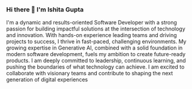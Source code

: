 ### Hi there 👋 I'm Ishita Gupta

I'm a dynamic and results-oriented Software Developer with a strong passion for building impactful solutions at the intersection of technology and innovation.
With hands-on experience leading teams and driving projects to success, I thrive in fast-paced, challenging environments. My growing expertise in Generative AI, combined with a solid foundation in modern software development, fuels my ambition to create future-ready products.
I am deeply committed to leadership, continuous learning, and pushing the boundaries of what technology can achieve. I am excited to collaborate with visionary teams and contribute to shaping the next generation of digital experiences

<!--
**ishitagupta2702/ishitagupta2702** is a ✨ _special_ ✨ repository because its `README.md` (this file) appears on your GitHub profile.

Here are some ideas to get you started:

- 🔭 I’m currently working on ...
- 🌱 I’m currently learning web development as well as ML/AI
- 👯 I’m looking to collaborate on open source projects
- 🤔 I’m looking for help with ...
- 💬 Ask me about ...
- 📫 How to reach me: ...
- 😄 Pronouns: she/her
- ⚡ Fun fact: ...
-->
